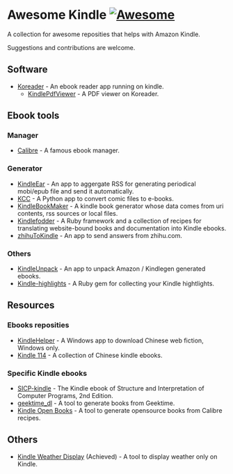 # Awesome Kindle [![Awesome](https://awesome.re/badge-flat2.svg)](https://awesome.re)
A collection for awesome reposities that helps with Amazon Kindle.

Suggestions and contributions are welcome.

## Software
* [Koreader](https://github.com/koreader/koreader) - An ebook reader app running on kindle.
  * [KindlePdfViewer](https://github.com/koreader/kindlepdfviewer) - A PDF viewer on Koreader.

## Ebook tools
### Manager
* [Calibre](https://github.com/kovidgoyal/calibre) - A famous ebook manager.
### Generator
* [KindleEar](https://github.com/cdhigh/KindleEar) - An app to aggergate RSS for generating periodical mobi/epub file and send it automatically.
* [KCC](https://github.com/ciromattia/kcc) - A Python app to convert comic files to e-books.
* [KindleBookMaker](https://github.com/barretlee/kindleBookMaker) - A kindle book generator whose data comes from uri contents, rss sources or local files.
* [Kindlefodder](https://github.com/danchoi/kindlefodder) - A Ruby framework and a collection of recipes for translating website-bound books and documentation into Kindle ebooks.
* [zhihuToKindle](https://github.com/Rockyzsu/zhihuToKindle) - An app to send answers from zhihu.com.
### Others
* [KindleUnpack](https://github.com/kevinhendricks/KindleUnpack) - An app to  unpack Amazon / Kindlegen generated ebooks.
* [Kindle-highlights](https://github.com/speric/kindle-highlights) - A Ruby gem for collecting your Kindle hightlights.

## Resources
### Ebooks reposities
* [KindleHelper](https://github.com/qq573011406/KindleHelper) - A Windows app to download Chinese web fiction, Windows only.
* [Kindle 114](https://github.com/it-ebooks/kindle114-rsrc-gathering) - A collection of Chinese kindle ebooks.
### Specific Kindle ebooks
* [SICP-kindle](https://github.com/twcamper/sicp-kindle) - The Kindle ebook of Structure and Interpretation of Computer Programs, 2nd Edition.
* [geektime_dl](https://github.com/jachinlin/geektime_dl) - A tool to generate books from Geektime.
* [Kindle Open Books](https://github.com/ericzhang-cn/kindle-open-books) - A tool to generate opensource books from Calibre recipes.

## Others
* [Kindle Weather Display](https://github.com/mpetroff/kindle-weather-display) (Achieved) - A tool to display weather only on Kindle.